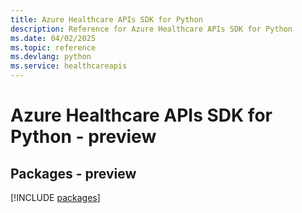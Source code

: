 ```yaml
---
title: Azure Healthcare APIs SDK for Python
description: Reference for Azure Healthcare APIs SDK for Python
ms.date: 04/02/2025
ms.topic: reference
ms.devlang: python
ms.service: healthcareapis
---
```

# Azure Healthcare APIs SDK for Python - preview
## Packages - preview
[!INCLUDE [packages](healthcare-apis-index.md)]